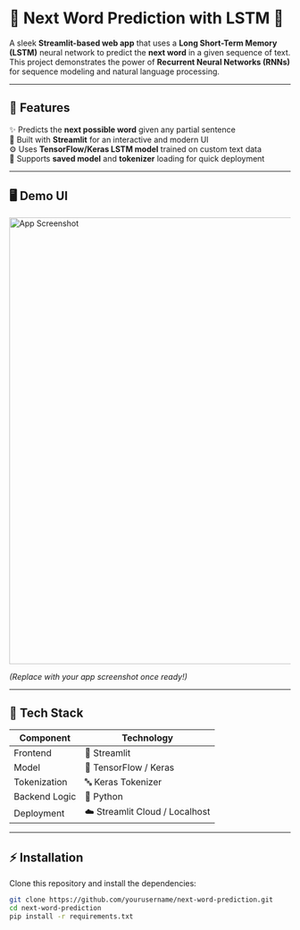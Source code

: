 # 🚀 Next Word Prediction with LSTM 🧠  

A sleek **Streamlit-based web app** that uses a **Long Short-Term Memory (LSTM)** neural network to predict the **next word** in a given sequence of text.  
This project demonstrates the power of **Recurrent Neural Networks (RNNs)** for sequence modeling and natural language processing.

---

## 🌟 Features  

✨ Predicts the **next possible word** given any partial sentence  
🎨 Built with **Streamlit** for an interactive and modern UI  
⚙️ Uses **TensorFlow/Keras LSTM model** trained on custom text data  
💾 Supports **saved model** and **tokenizer** loading for quick deployment  

---

## 🖥️ Demo UI  

<img src="[https://github.com/user-attachments/assets/next-word-ui-example.png](https://github.com/SachinKukkar/Next_Word_Predictor_Project_LSTM/blob/main/image.png)" alt="App Screenshot" width="800"/>

*(Replace with your app screenshot once ready!)*

---

## 🧩 Tech Stack  

| Component | Technology |
|------------|-------------|
| Frontend | 🧠 Streamlit |
| Model | 🧬 TensorFlow / Keras |
| Tokenization | 🔤 Keras Tokenizer |
| Backend Logic | 🐍 Python |
| Deployment | ☁️ Streamlit Cloud / Localhost |

---

## ⚡ Installation  

Clone this repository and install the dependencies:  

```bash
git clone https://github.com/yourusername/next-word-prediction.git
cd next-word-prediction
pip install -r requirements.txt
